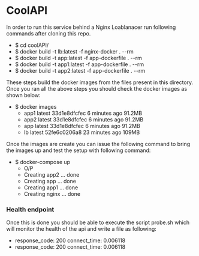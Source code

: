 # CoolAPI

In order to run this service behind a Nginx Loablanacer run following commands after cloning this repo.

  - $ cd coolAPI/
  - $ docker build -t lb:latest -f nginx-docker . --rm
  - $ docker build -t app:latest -f app-dockerfile . --rm
  - $ docker build -t app1:latest -f app-dockerfile . --rm
  - $ docker build -t app2:latest -f app-dockerfile . --rm

These steps build the docker images from the files present in this directory.
Once you ran all the above steps you should check the docker images as shown below:
  - $ docker images
    - app1                latest              33d1e8dfcfec        6 minutes ago       91.2MB
    - app2                latest              33d1e8dfcfec        6 minutes ago       91.2MB
    - app                 latest              33d1e8dfcfec        6 minutes ago       91.2MB
    - lb                  latest              52fe6c0206a8        23 minutes ago      109MB

Once the images are create you can issue the following command to bring the images up and test the setup with following command:

 - $ docker-compose up
   - O/P
    - Creating app2  ... done
    - Creating app   ... done
    - Creating app1  ... done
    - Creating nginx ... done

### Health endpoint
Once this is done you should be able to execute the script probe.sh which will monitor the health of the api and write a file as following:

- response_code: 200 connect_time: 0.006118
- response_code: 200 connect_time: 0.006118
